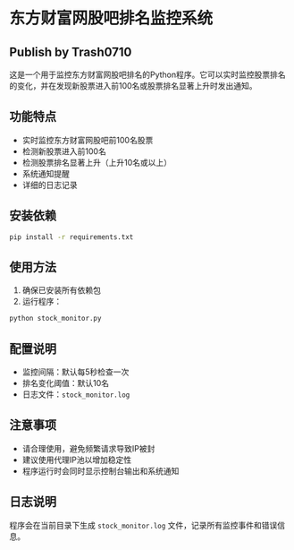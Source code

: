 
# 东方财富网股吧排名监控系统

## Publish by Trash0710

这是一个用于监控东方财富网股吧排名的Python程序。它可以实时监控股票排名的变化，并在发现新股票进入前100名或股票排名显著上升时发出通知。

## 功能特点

- 实时监控东方财富网股吧前100名股票
- 检测新股票进入前100名
- 检测股票排名显著上升（上升10名或以上）
- 系统通知提醒
- 详细的日志记录

## 安装依赖

```bash
pip install -r requirements.txt
```

## 使用方法

1. 确保已安装所有依赖包
2. 运行程序：
```bash
python stock_monitor.py
```

## 配置说明

- 监控间隔：默认每5秒检查一次
- 排名变化阈值：默认10名
- 日志文件：`stock_monitor.log`

## 注意事项

- 请合理使用，避免频繁请求导致IP被封
- 建议使用代理IP池以增加稳定性
- 程序运行时会同时显示控制台输出和系统通知

## 日志说明

程序会在当前目录下生成 `stock_monitor.log` 文件，记录所有监控事件和错误信息。 
